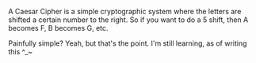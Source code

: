 A Caesar Cipher is a simple cryptographic system where the letters are shifted a certain number to the right.  So if you want to do a 5 shift, then A becomes F, B becomes G, etc.

Painfully simple?  Yeah, but that's the point.  I'm still learning, as of writing this ^_~